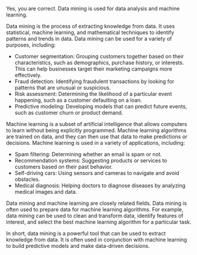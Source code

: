 Yes, you are correct. Data mining is used for data analysis and machine learning.

Data mining is the process of extracting knowledge from data. It uses statistical, machine learning, and mathematical techniques to identify patterns and trends in data. Data mining can be used for a variety of purposes, including:

* Customer segmentation: Grouping customers together based on their characteristics, such as demographics, purchase history, or interests. This can help businesses target their marketing campaigns more effectively.
* Fraud detection: Identifying fraudulent transactions by looking for patterns that are unusual or suspicious.
* Risk assessment: Determining the likelihood of a particular event happening, such as a customer defaulting on a loan.
* Predictive modeling: Developing models that can predict future events, such as customer churn or product demand.

Machine learning is a subset of artificial intelligence that allows computers to learn without being explicitly programmed. Machine learning algorithms are trained on data, and they can then use that data to make predictions or decisions. Machine learning is used in a variety of applications, including:

* Spam filtering: Determining whether an email is spam or not.
* Recommendation systems: Suggesting products or services to customers based on their past behavior.
* Self-driving cars: Using sensors and cameras to navigate and avoid obstacles.
* Medical diagnosis: Helping doctors to diagnose diseases by analyzing medical images and data.

Data mining and machine learning are closely related fields. Data mining is often used to prepare data for machine learning algorithms. For example, data mining can be used to clean and transform data, identify features of interest, and select the best machine learning algorithm for a particular task.

In short, data mining is a powerful tool that can be used to extract knowledge from data. It is often used in conjunction with machine learning to build predictive models and make data-driven decisions.